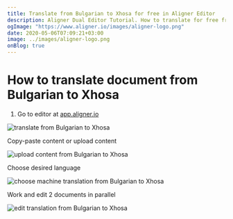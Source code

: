 ```yaml
---
title: Translate from Bulgarian to Xhosa for free in Aligner Editor
description: Aligner Dual Editor Tutorial. How to translate for free from Bulgarian to Xhosa. Aligner is multilingual document management platform. 
ogImage: "https://www.aligner.io/images/aligner-logo.png"
date: 2020-05-06T07:09:21+03:00
image: ../images/aligner-logo.png
onBlog: true
---
```


# How to translate document from Bulgarian to Xhosa

1. Go to editor at [app.aligner.io](https://app.aligner.io "Aligner App web page")

![translate from Bulgarian to Xhosa](../aligner-blank-editor.png "translate from Bulgarian to Xhosa")

Copy-paste content or upload content

![upload content from Bulgarian to Xhosa](../aligner-uploaded-document.png "upload content from Bulgarian to Xhosa")

Choose desired language

![choose machine translation from Bulgarian to Xhosa](../aligner-language-dropdown.png "choose machine translation from Bulgarian to Xhosa")

Work and edit 2 documents in parallel

![edit translation from Bulgarian to Xhosa](../aligner-double-sitded-editor.png "edit translation from Bulgarian to Xhosa")


